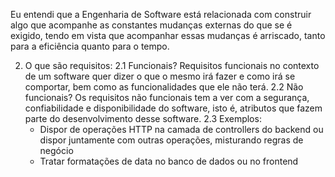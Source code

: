 Eu entendi que a Engenharia de Software está relacionada com construir algo que acompanhe as constantes mudanças externas do que se é exigido, tendo em vista que acompanhar essas mudanças é arriscado, tanto para
a eficiência quanto para o tempo.

2. O que são requisitos:
 2.1 Funcionais?
   Requisitos funcionais no contexto de um software quer dizer o que o mesmo irá fazer e como irá se comportar, bem como as funcionalidades que ele não terá.
 2.2 Não funcionais?
   Os requisitos não funcionais tem a ver com a segurança, confiabilidade e disponibilidade do software, isto é, atributos que fazem parte do desenvolvimento desse software.
 2.3 Exemplos:
   - Dispor de operações HTTP na camada de controllers do backend ou dispor juntamente com outras operações, misturando regras de negócio
   - Tratar formatações de data no banco de dados ou no frontend